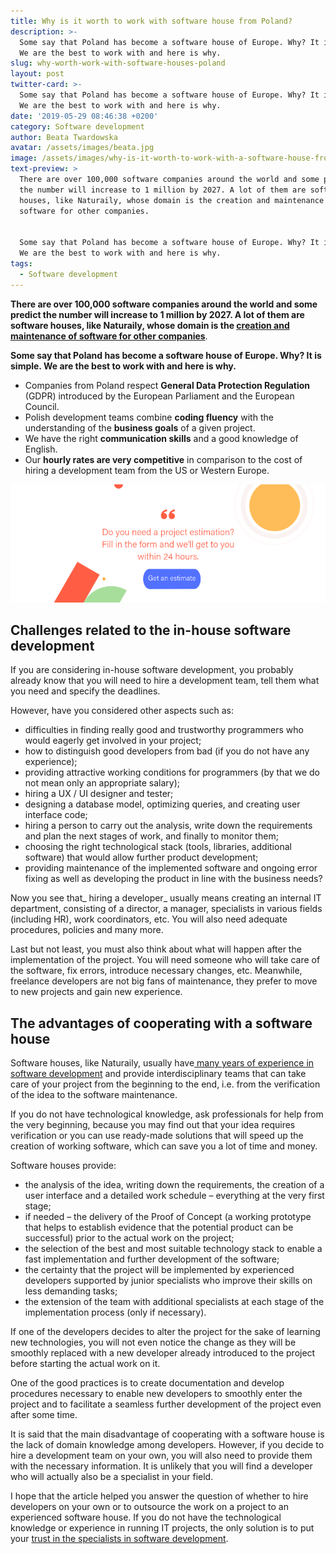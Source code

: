 ```yaml
---
title: Why is it worth to work with software house from Poland?
description: >-
  Some say that Poland has become a software house of Europe. Why? It is simple.
  We are the best to work with and here is why.
slug: why-worth-work-with-software-houses-poland
layout: post
twitter-card: >-
  Some say that Poland has become a software house of Europe. Why? It is simple.
  We are the best to work with and here is why.
date: '2019-05-29 08:46:38 +0200'
category: Software development
author: Beata Twardowska
avatar: /assets/images/beata.jpg
image: /assets/images/why-is-it-worth-to-work-with-a-software-house-from-poland.png
text-preview: >
  There are over 100,000 software companies around the world and some predict
  the number will increase to 1 million by 2027. A lot of them are software
  houses, like Naturaily, whose domain is the creation and maintenance of
  software for other companies.


  Some say that Poland has become a software house of Europe. Why? It is simple.
  We are the best to work with and here is why.
tags:
  - Software development
---
```

**There are over 100,000 software companies around the world and some predict the number will increase to 1 million by 2027. A lot of them are software houses, like Naturaily, whose domain is the [creation and maintenance of software for other companies](https://naturaily.com/services)**.

**Some say that Poland has become a software house of Europe. Why? It is simple. We are the best to work with and here is why.**

* Companies from Poland respect **General Data Protection Regulation** (GDPR) introduced by the European Parliament and the European Council.
* Polish development teams combine **coding fluency** with the understanding of the **business goals** of a given project.
* We have the right **communication skills** and a good knowledge of English.
* Our **hourly rates are very competitive** in comparison to the cost of hiring a development team from the US or Western Europe.

[![Get an estimate](/assets/images/link-to-get-an-estimate_final.png)](https://naturaily.com/get-an-estimate/)



## Challenges related to the in-house software development

If you are considering in-house software development, you probably already know that you will need to hire a development team, tell them what you need and specify the deadlines.

However, have you considered other aspects such as:

* difficulties in finding really good and trustworthy programmers who would eagerly get involved in your project;
* how to distinguish good developers from bad  (if you do not have any experience);
* providing attractive working conditions for programmers (by that we do not mean only an appropriate salary);
* hiring a UX / UI designer and tester;
* designing a database model, optimizing queries, and creating user interface code;
* hiring a person to carry out the analysis, write down the requirements and plan the next stages of work, and finally to monitor them;
* choosing the right technological stack (tools, libraries, additional software) that would allow further product development;
* providing maintenance of the implemented software and ongoing error fixing as well as developing the product in line with the business needs?

Now you see that_ hiring a developer_ usually means creating an internal IT department, consisting of a director, a manager, specialists in various fields (including HR), work coordinators, etc. You will also need adequate procedures, policies and many more.

Last but not least, you must also think about what will happen after the implementation of the project. You will need someone who will take care of the software, fix errors, introduce necessary changes, etc. Meanwhile, freelance developers are not big fans of maintenance, they prefer to move to new projects and gain new experience.

## The advantages of cooperating with a software house

Software houses, like Naturaily, usually have[ many years of experience in software development](https://naturaily.com/portfolio) and provide interdisciplinary teams that can take care of your project from the beginning to the end, i.e. from the verification of the idea to the software maintenance.

If you do not have technological knowledge, ask professionals for help from the very beginning, because you may find out that your idea requires verification or you can use ready-made solutions that will speed up the creation of working software, which can save you a lot of time and money.

Software houses provide:

* the analysis of the idea, writing down the requirements, the creation of a user interface and a detailed work schedule – everything at the very first stage;
* if needed – the delivery of the Proof of Concept (a working prototype that helps to establish evidence that the potential product can be successful) prior to the actual work on the project;
* the selection of the best and most suitable technology stack to enable a fast implementation and further development of the software;
* the certainty that the project will be implemented by experienced developers supported by junior specialists who improve their skills on less demanding tasks;
* the extension of the team with additional specialists at each stage of the implementation process (only if necessary).

If one of the developers decides to alter the project for the sake of learning new technologies, you will not even notice the change as they will be smoothly replaced with a new developer already introduced to the project before starting the actual work on it.

One of the good practices is to create documentation and develop procedures necessary to enable new developers to smoothly enter the project and to facilitate a seamless further development of the project even after some time.

It is said that the main disadvantage of cooperating with a software house is the lack of domain knowledge among developers. However, if you decide to hire a development team on your own, you will also need to provide them with the necessary information. It is unlikely that you will find a developer who will actually also be a specialist in your field.

I hope that the article helped you answer the question of whether to hire developers on your own or to outsource the work on a project to an experienced software house. If you do not have the technological knowledge or experience in running IT projects, the only solution is to put your [trust in the specialists in software development](https://naturaily.com/services).
